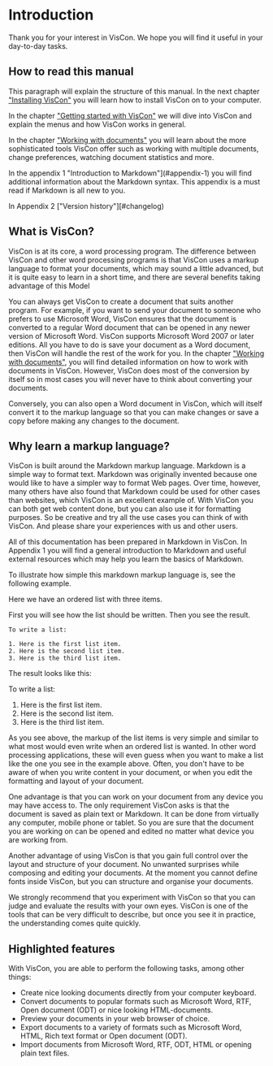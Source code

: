# Introduction

Thank you for your interest in VisCon. We hope you will find it useful in your day-to-day tasks.

## How to read this manual

This paragraph will explain the structure of this manual.
In the next chapter ["Installing VisCon"](#installing-VisCon) you will learn how to install VisCon on to your computer.

In the chapter ["Getting started with VisCon"](#getting-started-with-VisCon) we will dive into VisCon and explain the menus and how VisCon works in general.

In the chapter ["Working with documents"](#working-with-documents) you will learn about the more sophisticated tools VisCon offer such as working with multiple documents, change preferences, watching document statistics and more.

In the appendix 1 "Introduction to Markdown"](#appendix-1) you will find additional information about the Markdown syntax. This appendix is a must read if Markdown is all new to you.

In Appendix 2 ["Version history"][#changelog)
## What is VisCon?

VisCon is at its core, a word processing program. The difference between VisCon and other word processing programs is that VisCon uses a markup language to format your documents, which may sound a little advanced, but it is quite easy to learn in a short time, and there are several benefits  taking advantage of this Model

You can always get VisCon to create a document that suits another program. For example, if you want to send your document to someone who prefers to use Microsoft Word, VisCon ensures that the document is converted to a regular Word document that can be opened in any newer version of Microsoft Word. VisCon supports Microsoft Word 2007 or later editions. All you have to do is save your document as a Word document, then VisCon will handle the rest of the work for you. In the chapter ["Working with documents"](#working-with-documents), you will find detailed information on how to work with documents in VisCon. However, VisCon does most of the conversion by itself so in most cases you will never have to think about converting your documents.

Conversely, you can also open a Word document in VisCon, which will itself convert it to the markup language so that you can make changes or save a copy before making any changes to the document.

## Why learn a markup language?

VisCon is built around the Markdown markup language. Markdown is a simple way to format text. Markdown was originally invented because one would like to have a simpler way to format Web pages. Over time, however, many others have also found that Markdown could be used for other cases than websites, which VisCon is an excellent example of. With VisCon you can both get web content done, but you can also use it for formatting purposes. So be creative and try all the use cases you can think of with VisCon. And please share your experiences with us and other users.

All of this documentation has been prepared in Markdown in VisCon. In Appendix 1 you will find a general introduction to Markdown and useful external resources which may help you learn the basics of Markdown.

To illustrate how simple this markdown markup language is, see the following example.

Here we have an ordered list with three  items.

First you will see how the list should be written. Then you see the result.

~~~
To write a list:

1. Here is the first list item.
2. Here is the second list item.
3. Here is the third list item.
~~~

The result looks like this:

To write a list:

1. Here is the first list item.
2. Here is the second list item.
3. Here is the third list item.

As you see above, the markup of the list items is very simple and similar to what most would even write when an ordered list is wanted. In other word processing applications, these will even guess when you want to make a list like the one you see in the example above. Often, you don't have to be aware of when you write content in your document, or when you edit the formatting and layout of your document.

One advantage is that you can work on your document from any device you may have access to. The only requirement VisCon asks is that the document is saved as plain text or Markdown. It can be done from virtually any computer, mobile phone or tablet.
So you are sure that the document you are working on can be opened and edited no matter what device you are working from.

Another advantage of using VisCon is that you gain full control over the layout and structure of your document. No unwanted surprises while composing and editing your documents. At the moment you cannot define fonts inside VisCon, but you can structure and organise your documents.

We strongly recommend that you experiment with VisCon so that you can judge and evaluate the results with your own eyes. VisCon is one of the tools that can be very difficult to describe, but once you see it in practice, the understanding comes quite quickly.

## Highlighted features

With VisCon, you are able to perform the following tasks, among other things:

* Create nice looking documents directly from your computer keyboard.
* Convert documents to popular  formats such as Microsoft Word, RTF, Open document (ODT) or nice looking HTML-documents.
* Preview your documents in your web browser of choice.
* Export documents to a variety of formats such as Microsoft Word, HTML, Rich text format or Open document (ODT).
* Import documents from Microsoft Word, RTF, ODT, HTML or opening plain text files.

